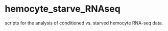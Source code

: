 # hemocyte_starve_RNAseq
scripts for the analysis of conditioned vs. starved hemocyte RNA-seq data. 
